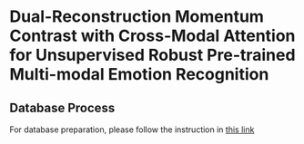 # Dual-Reconstruction Momentum Contrast with Cross-Modal Attention for Unsupervised Robust Pre-trained Multi-modal Emotion Recognition

## Database Process

For database preparation, please follow the instruction in [this link]([https://your-dataset-link.com](https://github.com/zeroQiaoba/GCNet))
